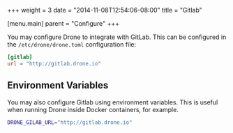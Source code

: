 +++
weight = 3
date = "2014-11-08T12:54:06-08:00"
title = "Gitlab"

[menu.main]
parent = "Configure"
+++

You may configure Drone to integrate with GitLab. This can be configured in the `/etc/drone/drone.toml` configuration file:

```toml
[gitlab]
url = "http://gitlab.drone.io"
```

## Environment Variables

You may also configure Gitlab using environment variables. This is useful when running Drone inside Docker containers, for example.

```bash
DRONE_GILAB_URL="http://gitlab.drone.io"
```
